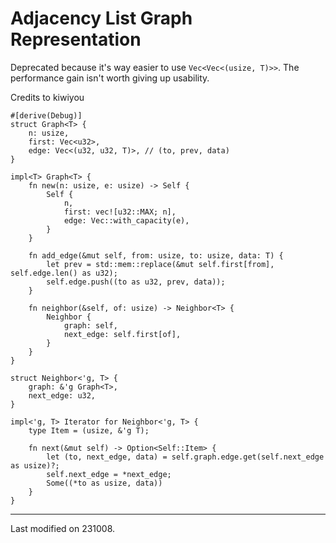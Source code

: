 # Adjacency List Graph Representation

Deprecated because it's way easier to use `Vec<Vec<(usize, T)>>`. The performance gain isn't worth giving up usability.

Credits to kiwiyou

```rust,noplayground
#[derive(Debug)]
struct Graph<T> {
    n: usize,
    first: Vec<u32>,
    edge: Vec<(u32, u32, T)>, // (to, prev, data)
}

impl<T> Graph<T> {
    fn new(n: usize, e: usize) -> Self {
        Self {
            n,
            first: vec![u32::MAX; n],
            edge: Vec::with_capacity(e),
        }
    }

    fn add_edge(&mut self, from: usize, to: usize, data: T) {
        let prev = std::mem::replace(&mut self.first[from], self.edge.len() as u32);
        self.edge.push((to as u32, prev, data));
    }

    fn neighbor(&self, of: usize) -> Neighbor<T> {
        Neighbor {
            graph: self,
            next_edge: self.first[of],
        }
    }
}

struct Neighbor<'g, T> {
    graph: &'g Graph<T>,
    next_edge: u32,
}

impl<'g, T> Iterator for Neighbor<'g, T> {
    type Item = (usize, &'g T);

    fn next(&mut self) -> Option<Self::Item> {
        let (to, next_edge, data) = self.graph.edge.get(self.next_edge as usize)?;
        self.next_edge = *next_edge;
        Some((*to as usize, data))
    }
}
```

---

Last modified on 231008.